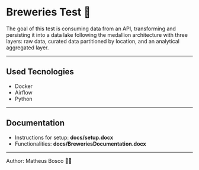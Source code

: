 <h1 align="left"> 
	Breweries Test 🍻
</h1>

The goal of this test is consuming data from an API, transforming and persisting it 
into a data lake following the medallion architecture with three layers: raw data, curated data 
partitioned by location, and an analytical aggregated layer.

---

## Used Tecnologies
  - Docker
  - Airflow
  - Python
---

## Documentation

- Instructions for setup: <b>docs/setup.docx</b>
- Functionalities: <b>docs/BreweriesDocumentation.docx</b>

---

Author: Matheus Bosco 👋🏽
